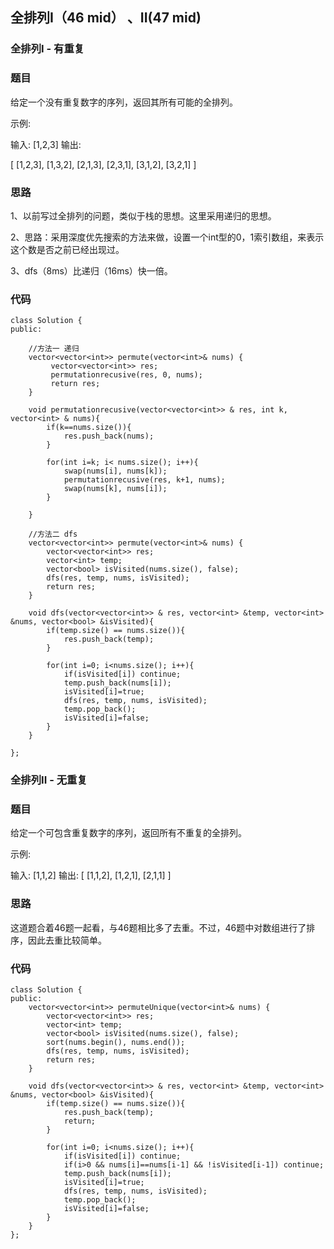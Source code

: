 ##  全排列I（46 mid） 、II(47 mid)

### 全排列I - 有重复
### 题目
给定一个没有重复数字的序列，返回其所有可能的全排列。

示例:

输入: [1,2,3]
输出:

[
  [1,2,3],
  [1,3,2],
  [2,1,3],
  [2,3,1],
  [3,1,2],
  [3,2,1]
]


### 思路

1、以前写过全排列的问题，类似于栈的思想。这里采用递归的思想。

2、思路：采用深度优先搜索的方法来做，设置一个int型的0，1索引数组，来表示这个数是否之前已经出现过。

3、dfs（8ms）比递归（16ms）快一倍。

### 代码
```
class Solution {
public:
    
    //方法一 递归
    vector<vector<int>> permute(vector<int>& nums) {
         vector<vector<int>> res;
         permutationrecusive(res, 0, nums);
         return res;
    }
    
    void permutationrecusive(vector<vector<int>> & res, int k, vector<int> & nums){
        if(k==nums.size()){
            res.push_back(nums);
        }
        
        for(int i=k; i< nums.size(); i++){
            swap(nums[i], nums[k]);
            permutationrecusive(res, k+1, nums);
            swap(nums[k], nums[i]);
        }
        
    }
    
    //方法二 dfs
    vector<vector<int>> permute(vector<int>& nums) {
        vector<vector<int>> res;
        vector<int> temp;
        vector<bool> isVisited(nums.size(), false);
        dfs(res, temp, nums, isVisited);
        return res;
    }
    
    void dfs(vector<vector<int>> & res, vector<int> &temp, vector<int> &nums, vector<bool> &isVisited){
        if(temp.size() == nums.size()){
            res.push_back(temp);
        }
        
        for(int i=0; i<nums.size(); i++){
            if(isVisited[i]) continue;
            temp.push_back(nums[i]);
            isVisited[i]=true;
            dfs(res, temp, nums, isVisited);
            temp.pop_back();
            isVisited[i]=false;
        }
    }
    
};
```



### 全排列II - 无重复

### 题目
给定一个可包含重复数字的序列，返回所有不重复的全排列。

示例:

输入: [1,1,2]
输出:
[
  [1,1,2],
  [1,2,1],
  [2,1,1]
]

### 思路
这道题合着46题一起看，与46题相比多了去重。不过，46题中对数组进行了排序，因此去重比较简单。

### 代码
```
class Solution {
public:
    vector<vector<int>> permuteUnique(vector<int>& nums) {
        vector<vector<int>> res;
        vector<int> temp;
        vector<bool> isVisited(nums.size(), false);
        sort(nums.begin(), nums.end());
        dfs(res, temp, nums, isVisited);
        return res;
    }
    
    void dfs(vector<vector<int>> & res, vector<int> &temp, vector<int> &nums, vector<bool> &isVisited){
        if(temp.size() == nums.size()){
            res.push_back(temp);
            return;
        }
        
        for(int i=0; i<nums.size(); i++){
            if(isVisited[i]) continue;
            if(i>0 && nums[i]==nums[i-1] && !isVisited[i-1]) continue;
            temp.push_back(nums[i]);
            isVisited[i]=true;
            dfs(res, temp, nums, isVisited);
            temp.pop_back();
            isVisited[i]=false;
        }
    }
};
```


